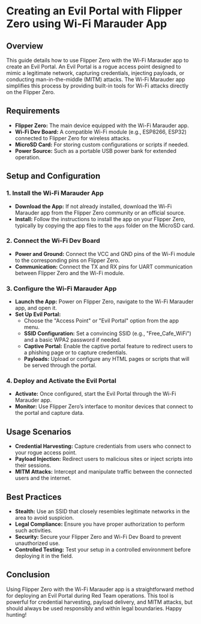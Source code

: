 # Creating an Evil Portal with Flipper Zero using Wi-Fi Marauder App

## Overview

This guide details how to use Flipper Zero with the Wi-Fi Marauder app to create an Evil Portal. An Evil Portal is a rogue access point designed to mimic a legitimate network, capturing credentials, injecting payloads, or conducting man-in-the-middle (MITM) attacks. The Wi-Fi Marauder app simplifies this process by providing built-in tools for Wi-Fi attacks directly on the Flipper Zero.

## Requirements

- **Flipper Zero:** The main device equipped with the Wi-Fi Marauder app.
- **Wi-Fi Dev Board:** A compatible Wi-Fi module (e.g., ESP8266, ESP32) connected to Flipper Zero for wireless attacks.
- **MicroSD Card:** For storing custom configurations or scripts if needed.
- **Power Source:** Such as a portable USB power bank for extended operation.

## Setup and Configuration

### 1. **Install the Wi-Fi Marauder App**
   - **Download the App:** If not already installed, download the Wi-Fi Marauder app from the Flipper Zero community or an official source.
   - **Install:** Follow the instructions to install the app on your Flipper Zero, typically by copying the app files to the `apps` folder on the MicroSD card.

### 2. **Connect the Wi-Fi Dev Board**
   - **Power and Ground:** Connect the VCC and GND pins of the Wi-Fi module to the corresponding pins on Flipper Zero.
   - **Communication:** Connect the TX and RX pins for UART communication between Flipper Zero and the Wi-Fi module.

### 3. **Configure the Wi-Fi Marauder App**
   - **Launch the App:** Power on Flipper Zero, navigate to the Wi-Fi Marauder app, and open it.
   - **Set Up Evil Portal:**
     - Choose the "Access Point" or "Evil Portal" option from the app menu.
     - **SSID Configuration:** Set a convincing SSID (e.g., "Free_Cafe_WiFi") and a basic WPA2 password if needed.
     - **Captive Portal:** Enable the captive portal feature to redirect users to a phishing page or to capture credentials.
     - **Payloads:** Upload or configure any HTML pages or scripts that will be served through the portal.

### 4. **Deploy and Activate the Evil Portal**
   - **Activate:** Once configured, start the Evil Portal through the Wi-Fi Marauder app.
   - **Monitor:** Use Flipper Zero’s interface to monitor devices that connect to the portal and capture data.

## Usage Scenarios

- **Credential Harvesting:** Capture credentials from users who connect to your rogue access point.
- **Payload Injection:** Redirect users to malicious sites or inject scripts into their sessions.
- **MITM Attacks:** Intercept and manipulate traffic between the connected users and the internet.

## Best Practices

- **Stealth:** Use an SSID that closely resembles legitimate networks in the area to avoid suspicion.
- **Legal Compliance:** Ensure you have proper authorization to perform such activities.
- **Security:** Secure your Flipper Zero and Wi-Fi Dev Board to prevent unauthorized use.
- **Controlled Testing:** Test your setup in a controlled environment before deploying it in the field.

## Conclusion

Using Flipper Zero with the Wi-Fi Marauder app is a straightforward method for deploying an Evil Portal during Red Team operations. This tool is powerful for credential harvesting, payload delivery, and MITM attacks, but should always be used responsibly and within legal boundaries. Happy hunting!
